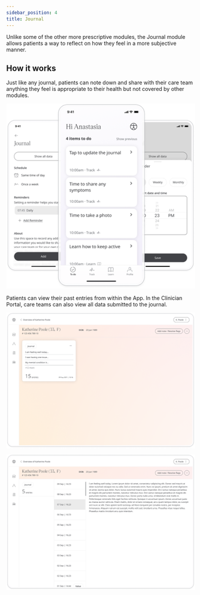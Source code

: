 ```yaml
---
sidebar_position: 4
title: Journal
---
```


Unlike some of the other more prescriptive modules, the Journal module allows patients a way to reflect on how they feel in a more subjective manner.

## How it works

Just like any journal, patients can note down and share with their care team anything they feel is appropriate to their health but not covered by other modules.

![Adding to the journal](./assets/journal.png)

Patients can view their past entries from within the App. In the Clinician Portal, care teams can also view all data submitted to the journal.

![Journal in clinician portal](./assets/cp-patient-summary-journal.png)

![Journal in clinician portal](./assets/cp-module-details-journal.png)
